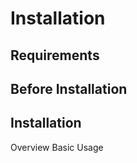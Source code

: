 # Installation

## Requirements
## Before Installation
## Installation

<p class="flex justify-between">
<larecipe-button tag="a" href="./overview" type="primary" ><i class="fas fa-arrow-left"></i> Overview</larecipe-button>
<larecipe-button tag="a" href="../basics/usage" type="primary" >Basic Usage <i class="fas fa-arrow-right"></i> </larecipe-button>
</p>
